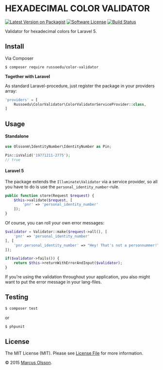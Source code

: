 # HEXADECIMAL COLOR VALIDATOR

[![Latest Version on Packagist][ico-version]][link-packagist]
[![Software License][ico-license]](LICENSE.md)
[![Build Status][ico-travis]][link-travis]

Validator for hexadecimal colors for Laravel 5.

## Install

Via Composer

``` bash
$ composer require russoedu/color-validator
```

**Together with Laravel**

As standard Laravel-procedure, just register the package in your providers array:

``` php
'providers' = [
    Russoedu\ColorValidator\ColorValidatorServiceProvider::class,
]
```

## Usage

#### Standalone

```php
use Olssonm\IdentityNumber\IdentityNumber as Pin;

Pin::isValid('19771211-2775');
// true
```

#### Laravel 5

The package extends the `Illuminate\Validator` via a service provider, so all you have to do is use the `personal_identity_number`-rule.

``` php
public function store(Request $request) {
    $this->validate($request, [
        'pnr' => 'personal_identity_number'
    ]);
}
```

Of course, you can roll your own error messages:

``` php
$validator = Validator::make($request->all(), [
    'pnr' => 'personal_identity_number'
], [
    'pnr.personal_identity_number' => "Hey! That's not a personnummer!"
]);

if($validator->fails()) {
    return $this->returnWithErrorAndInput($validator);
}
```

If you're using the validation throughout your application, you also might want to put the error message in your lang-files.

## Testing

``` bash
$ composer test
```

or

``` bash
$ phpunit
```

## License

The MIT License (MIT). Please see [License File](LICENSE.md) for more information.

© 2015 [Marcus Olsson](https://marcusolsson.me).

[ico-version]: https://img.shields.io/packagist/v/olssonm/identity-number.svg?style=flat-square
[ico-license]: https://img.shields.io/badge/license-MIT-brightgreen.svg?style=flat-square
[ico-travis]: https://img.shields.io/travis/olssonm/identity-number/master.svg?style=flat-square
[link-packagist]: https://packagist.org/packages/olssonm/identity-number
[link-travis]: https://travis-ci.org/olssonm/identity-number
